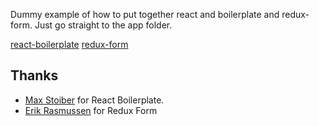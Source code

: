 Dummy example of how to put together react and boilerplate and redux-form.
Just go straight to the app folder.

[react-boilerplate](https://github.com/mxstbr/react-boilerplate)
[redux-form](https://github.com/erikras/redux-form)

## Thanks

* [Max Stoiber](https://twitter.com/mxstbr) for React Boilerplate.
* [Erik Rasmussen](https://twitter.com/erikras) for Redux Form

